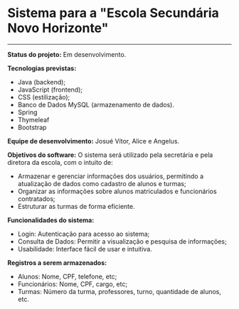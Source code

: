 # Sistema para a "Escola Secundária Novo Horizonte"

---

**Status do projeto:** Em desenvolvimento.

**Tecnologias previstas:**
- Java (backend);
- JavaScript (frontend);
- CSS (estilização);
- Banco de Dados MySQL (armazenamento de dados).
- Spring
- Thymeleaf
- Bootstrap

**Equipe de desenvolvimento:** Josué Vítor, Alice e Angelus.

**Objetivos do software:** O sistema será utilizado pela secretária e pela diretora da escola, com o intuito de:
- Armazenar e gerenciar informações dos usuários, permitindo a atualização de dados como cadastro de alunos e turmas;
- Organizar as informações sobre alunos matriculados e funcionários contratados;
- Estruturar as turmas de forma eficiente.

**Funcionalidades do sistema:**
- Login: Autenticação para acesso ao sistema;
- Consulta de Dados: Permitir a visualização e pesquisa de informações;
- Usabilidade: Interface fácil de usar e intuitiva.

**Registros a serem armazenados:**
- Alunos: Nome, CPF, telefone, etc;
- Funcionários: Nome, CPF, cargo, etc;
- Turmas: Número da turma, professores, turno, quantidade de alunos, etc.
